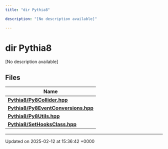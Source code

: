 ```yaml
---
title: "dir Pythia8"

description: "[No description available]"

---
```


# dir Pythia8

[No description available]

## Files

| Name           |
| -------------- |
| **[Pythia8/Py8Collider.hpp](/documentation/code/files/py8collider_8hpp/#file-pythia8-py8collider-hpp)**  |
| **[Pythia8/Py8EventConversions.hpp](/documentation/code/files/py8eventconversions_8hpp/#file-pythia8-py8eventconversions-hpp)**  |
| **[Pythia8/Py8Utils.hpp](/documentation/code/files/py8utils_8hpp/#file-pythia8-py8utils-hpp)**  |
| **[Pythia8/SetHooksClass.hpp](/documentation/code/files/sethooksclass_8hpp/#file-pythia8-sethooksclass-hpp)**  |






-------------------------------

Updated on 2025-02-12 at 15:36:42 +0000
